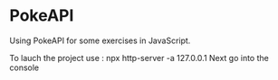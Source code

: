 # PokeAPI
Using PokeAPI for some exercises in JavaScript.

To lauch the project use : npx http-server -a 127.0.0.1
Next go into the console